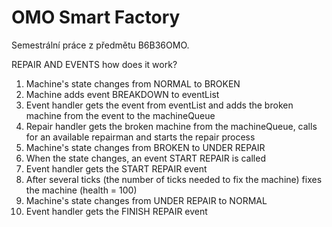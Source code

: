 # OMO Smart Factory

Semestrální práce z předmětu B6B36OMO. 

REPAIR AND EVENTS
how does it work?

1. Machine's state changes from NORMAL to BROKEN
2. Machine adds event BREAKDOWN to eventList
3. Event handler gets the event from eventList and adds the broken machine from the event to the machineQueue
4. Repair handler gets the broken machine from the machineQueue, calls for an available repairman and starts the repair process
5. Machine's state changes from BROKEN  to UNDER REPAIR
5. When the state changes, an event START REPAIR is called
6. Event handler gets the START REPAIR event 
7. After several ticks (the number of ticks needed to fix the machine) fixes the machine (health = 100)
8. Machine's state changes from UNDER REPAIR to NORMAL
9. Event handler gets the FINISH REPAIR event 
